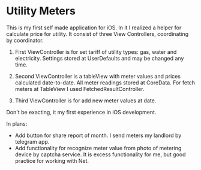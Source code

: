 # Utility Meters

This is my first  self made application for iOS.
In it I realized a helper for calculate price for utility. It consist of three View Controllers, coordinating by coordinator.

1. First ViewController is for set tariff of utility types: gas, water and electricity. Settings stored at UserDefaults and may be changed any time.

2. Second ViewController is a tableView with meter values and prices calculated date-to-date. All meter readings stored at CoreData. For fetch meters at TableView I used FetchedResultController.

3. Third ViewController is for add new meter values at date.

Don't be exacting, it my first experience in iOS development.

In plans:
* Add button for share report of month. I send meters my landlord by telegram app.
* Add functionality for recognize meter value from photo of metering device by captcha service. It is excess functionality for me, but good practice for working with Net.